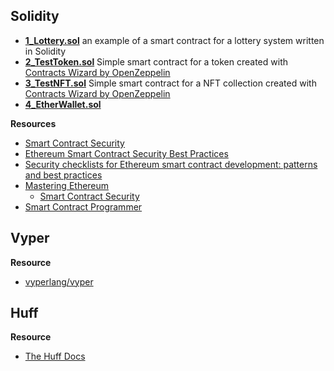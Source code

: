 ## Solidity
- [**1_Lottery.sol**](https://github.com/seeu-inspace/reference-web3-security/blob/main/development/1_Lottery.sol) an example of a smart contract for a lottery system written in Solidity
- [**2_TestToken.sol**](https://github.com/seeu-inspace/reference-web3-security/blob/main/development/2_TestToken.sol) Simple smart contract for a token created with [Contracts Wizard by OpenZeppelin](https://docs.openzeppelin.com/contracts/4.x/wizard)
- [**3_TestNFT.sol**](https://github.com/seeu-inspace/reference-web3-security/blob/main/development/3_TestNFT.sol) Simple smart contract for a NFT collection created with [Contracts Wizard by OpenZeppelin](https://docs.openzeppelin.com/contracts/4.x/wizard)
- [**4_EtherWallet.sol**](https://github.com/seeu-inspace/web3-security-notes/blob/main/development/4_EtherWallet.sol)

**Resources**
- [Smart Contract Security](https://ethereum.org/en/developers/docs/smart-contracts/security/)
- [Ethereum Smart Contract Security Best Practices](https://consensys.github.io/smart-contract-best-practices/)
- [Security checklists for Ethereum smart contract development: patterns and best practices](https://arxiv.org/pdf/2008.04761.pdf)
- [Mastering Ethereum](https://github.com/ethereumbook/ethereumbook)
  - [Smart Contract Security](https://github.com/ethereumbook/ethereumbook/blob/develop/09smart-contracts-security.asciidoc)
- [Smart Contract Programmer](https://www.youtube.com/channel/UCJWh7F3AFyQ_x01VKzr9eyA)

## Vyper

**Resource**
- [vyperlang/vyper](https://github.com/vyperlang/vyper)

## Huff

**Resource**
- [The Huff Docs](https://docs.huff.sh/)
